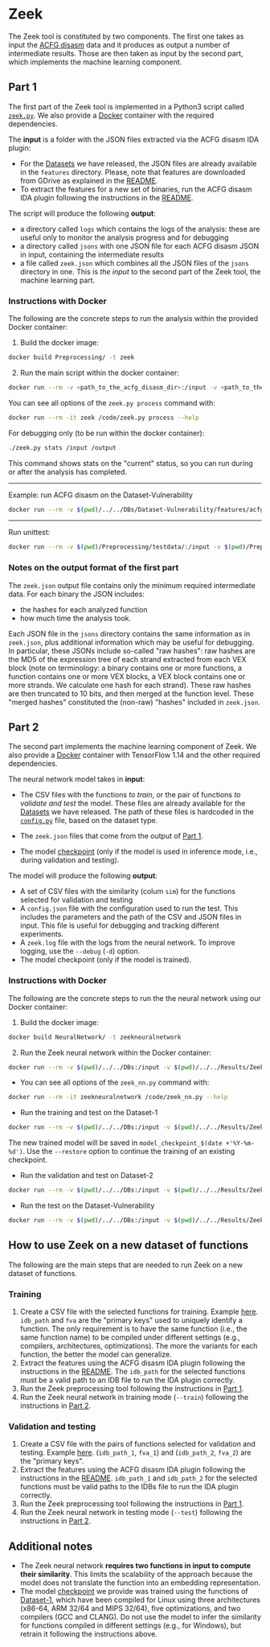 # Zeek

The Zeek tool is constituted by two components. The first one takes as input the [ACFG disasm](../../IDA_scripts/#ida-acfg-disasm) data and it produces as output a number of intermediate results. Those are then taken as input by the second part, which implements the machine learning component.

## Part 1

The first part of the Zeek tool is implemented in a Python3 script called [`zeek.py`](Preprocessing/zeek.py). We also provide a [Docker](Preprocessing/Dockerfile) container with the required dependencies.

The **input** is a folder with the JSON files extracted via the ACFG disasm IDA plugin:
- For the [Datasets](../../DBs) we have released, the JSON files are already available in the `features` directory. Please, note that features are downloaded from GDrive as explained in the [README](../../DBs/#download-the-features-for-each-dataset).
- To extract the features for a new set of binaries, run the ACFG disasm IDA plugin following the instructions in the [README](../../IDA_scripts/#ida-acfg-disasm).

The script will produce the following **output**:
- a directory called `logs` which contains the logs of the analysis: these are useful only to monitor the analysis progress and for debugging
- a directory called `jsons` with one JSON file for each ACFG disasm JSON in input, containing the intermediate results
- a file called `zeek.json` which combines all the JSON files of the `jsons` directory in one. This is *the input* to the second part of the Zeek tool, the machine learning part.

### Instructions with Docker
The following are the concrete steps to run the analysis within the provided Docker container:
1. Build the docker image: 
```bash
docker build Preprocessing/ -t zeek
```

2. Run the main script within the docker container: 
```bash
docker run --rm -v <path_to_the_acfg_disasm_dir>:/input -v <path_to_the_zeek_output_dir>:/output -it zeek /code/zeek.py process /input /output [--workers-num 5]
```

You can see all options of the `zeek.py process` command with:
```bash
docker run --rm -it zeek /code/zeek.py process --help
```

For debugging only (to be run within the docker container):
```bash
./zeek.py stats /input /output
```
This command shows stats on the "current" status, so you can run during or after the analysis has completed.

---

Example: run ACFG disasm on the Dataset-Vulnerability
```bash
docker run --rm -v $(pwd)/../../DBs/Dataset-Vulnerability/features/acfg_disasm_Dataset-Vulnerability:/input -v $(pwd)/Preprocessing/zeek_intermediate/Dataset-Vulnerability:/output -it zeek /code/zeek.py process /input /output --workers-num 10
```

---

Run unittest:
```bash
docker run --rm -v $(pwd)/Preprocessing/testdata/:/input -v $(pwd)/Preprocessing/testdata/zeek_intermediate:/output -it zeek /bin/bash -c "( cd /code && python3 -m unittest test_zeek.py )"
```

### Notes on the output format of the first part

The `zeek.json` output file contains only the minimum required intermediate data. For each binary the JSON includes:
- the hashes for each analyzed function
- how much time the analysis took.

Each JSON file in the `jsons` directory contains the same information as in `zeek.json`, plus additional information which may be useful for debugging. In particular, these JSONs include so-called "raw hashes": raw hashes are the MD5 of the expression tree of each strand extracted from each VEX block (note on terminology: a binary contains one or more functions, a function contains one or more VEX blocks, a VEX block contains one or more strands. We calculate one hash for each strand). These raw hashes are then truncated to 10 bits, and then merged at the function level. These "merged hashes" constituted the (non-raw) "hashes" included in `zeek.json`.


## Part 2

The second part implements the machine learning component of Zeek. We also provide a [Docker](Preprocessing/Dockerfile) container with TensorFlow 1.14 and the other required dependencies.

The neural network model takes in **input**:
- The CSV files with the functions *to train*, or the pair of functions *to validate and test* the model. These files are already available for the [Datasets](../../DBs) we have released. The path of these files is hardcoded in the [`config.py`](NeuralNetwork/core/config.py) file, based on the dataset type.

- The `zeek.json` files that come from the output of [Part 1](#part-1).
- The model [checkpoint](NeuralNetwork/model_checkpoint) (only if the model is used in inference mode, i.e., during validation and testing).

The model will produce the following **output**:
- A set of CSV files with the similarity (colum `sim`) for the functions selected for validation and testing
- A `config.json` file with the configuration used to run the test. This includes the parameters and the path of the CSV and JSON files in input. This file is useful for debugging and tracking different experiments.
- A `zeek.log` file with the logs from the neural network. To improve logging, use the `--debug` (`-d`) option.
- The model checkpoint (only if the model is trained).

### Instructions with Docker
The following are the concrete steps to run the the neural network using our Docker container:
1. Build the docker image: 
```bash
docker build NeuralNetwork/ -t zeekneuralnetwork
```

2. Run the Zeek neural network within the Docker container:
```bash
docker run --rm -v $(pwd)/../../DBs:/input -v $(pwd)/../../Results/Zeek:/output -it zeekneuralnetwork /code/zeek_nn.py [--train] [--test] [--num_epochs 10] [-c /code/model_checkpoint] [--dataset one]  -o /output
```

* You can see all options of the `zeek_nn.py` command with:
```bash
docker run --rm -it zeekneuralnetwork /code/zeek_nn.py --help 
```

* Run the training and test on the Dataset-1
```bash
docker run --rm -v $(pwd)/../../DBs:/input -v $(pwd)/../../Results/Zeek:/output -it zeekneuralnetwork /code/zeek_nn.py --train --num_epochs 10 -c /code/model_checkpoint_$(date +'%Y-%m-%d') --dataset one -o /output/Dataset-1
```

The new trained model will be saved in `model_checkpoint_$(date +'%Y-%m-%d')`. Use the `--restore` option to continue the training of an existing checkpoint.

* Run the validation and test on Dataset-2
```bash
docker run --rm -v $(pwd)/../../DBs:/input -v $(pwd)/../../Results/Zeek:/output -it zeekneuralnetwork /code/zeek_nn.py --test --dataset two -c /code/model_checkpoint -o /output/Dataset-2
```

* Run the test on the Dataset-Vulnerability 
```bash
docker run --rm -v $(pwd)/../../DBs:/input -v $(pwd)/../../Results/Zeek:/output -it zeekneuralnetwork /code/zeek_nn.py --test --dataset vuln -c /code/model_checkpoint -o /output/Dataset-Vulnerability
```

## How to use Zeek on a new dataset of functions

The following are the main steps that are needed to run Zeek on a new dataset of functions.

### Training

1. Create a CSV file with the selected functions for training. Example [here](../../DBs/Dataset-1/training_Dataset-1.csv). `idb_path` and `fva` are the "primary keys" used to uniquely identify a function. The only requirement is to have the same function (i.e., the same function name) to be compiled under different settings (e.g., compilers, architectures, optimizations). The more the variants for each function, the better the model can generalize.
2. Extract the features using the ACFG disasm IDA plugin following the instructions in the [README](../../IDA_scripts/#ida-acfg-disasm). The `idb_path` for the selected functions must be a valid path to an IDB file to run the IDA plugin correctly.
3. Run the Zeek preprocessing tool following the instructions in [Part 1](#part-1).
4. Run the Zeek neural network in training mode (`--train`) following the instructions in [Part 2](#part-2).

### Validation and testing

1. Create a CSV file with the pairs of functions selected for validation and testing. Example [here](../../DBs/Dataset-1/pairs). (`idb_path_1`, `fva_1`) and (`idb_path_2`, `fva_2`) are the "primary keys".
2. Extract the features using the ACFG disasm IDA plugin following the instructions in the [README](../../IDA_scripts/#ida-acfg-disasm). `idb_path_1` and `idb_path_2` for the selected functions must be valid paths to the IDBs file to run the IDA plugin correctly.
3. Run the Zeek preprocessing tool following the instructions in [Part 1](#part-1).
4. Run the Zeek neural network in testing mode (`--test`) following the instructions in [Part 2](#part-2). 

## Additional notes

* The Zeek neural network **requires two functions in input to compute their similarity**. This limits the scalability of the approach because the model does not translate the function into an embedding representation.
* The model [checkpoint](NeuralNetwork/model_checkpoint) we provide was trained using the functions of [Dataset-1](../../DBs/Dataset-1/), which have been compiled for Linux using three architectures (x86-64, ARM 32/64 and MIPS 32/64), five optimizations, and two  compilers (GCC and CLANG). Do not use the model to infer the similarity for functions compiled in different settings (e.g., for Windows), but retrain it following the instructions above.


